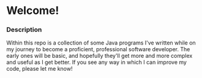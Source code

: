 # Welcome!
### Description
Within this repo is a collection of some Java programs I've written while on my journey to become a proficient, professional software developer. The early ones will be basic, and hopefully they'll get more and more complex and useful as I get better. If you see any way in which I can improve my code, please let me know!

